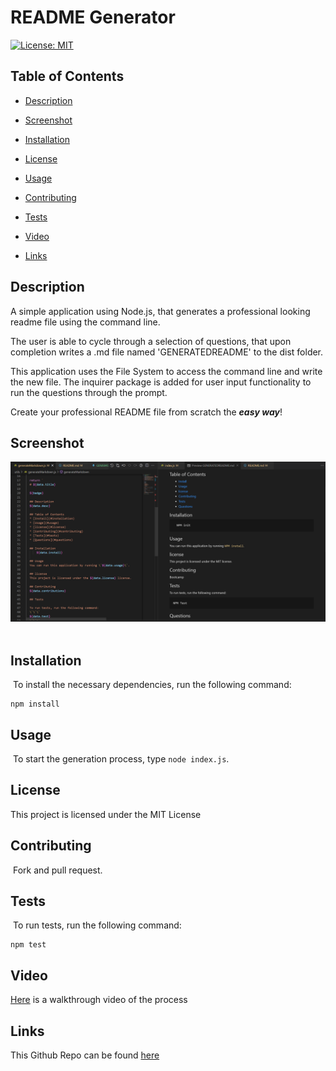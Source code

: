 # README Generator

[![License: MIT](https://img.shields.io/badge/License-MIT-yellow.svg)](https://opensource.org/licenses/MIT)
## Table of Contents 
* [Description](#description​)

* [Screenshot](#screenshot)

* [Installation](#installation)

* [License](#license)
​
* [Usage](#usage)
​
* [Contributing](#contributing)

* [Tests](#tests)

* [Video](#video)

* [Links](#links)

## Description​

A simple application using Node.js, that generates a professional looking readme file using the command line.

The user is able to cycle through a selection of questions, that upon completion writes a .md file named 'GENERATEDREADME' to the dist folder.

This application uses the File System to access the command line and write the new file. The inquirer package is added for user input functionality to run the questions through the prompt.

Create your professional README file from scratch the **_easy way_**!

## Screenshot

![README Screenshot](./assets/generating.PNG)
​
## Installation
​
To install the necessary dependencies, run the following command:
​
```
npm install
```

## Usage
​
To start the generation process, type `node index.js`.
​
## License


This project is licensed under the MIT License

    
## Contributing
​
Fork and pull request.
​
## Tests
​
To run tests, run the following command:
​
```
npm test
```

## Video
[Here](https://link.com) is a walkthrough video of the process

## Links
This Github Repo can be found [here](https://github.com/nattytatat/readme-generator)

